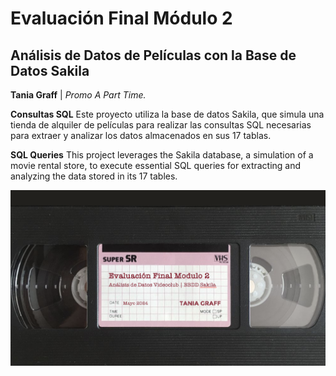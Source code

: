 # Evaluación Final Módulo 2
## Análisis de Datos de Películas con la Base de Datos Sakila
**Tania Graff** | *Promo A Part Time.*

**Consultas SQL**
Este proyecto utiliza la base de datos Sakila, que simula una tienda de alquiler de películas para realizar las consultas SQL necesarias para extraer y analizar los datos almacenados en sus 17 tablas. 

**SQL Queries**
This project leverages the Sakila database, a simulation of a movie rental store, to execute essential SQL queries for extracting and analyzing the data stored in its 17 tables.

![imagen_portada_modulo](portada_repo.png)



